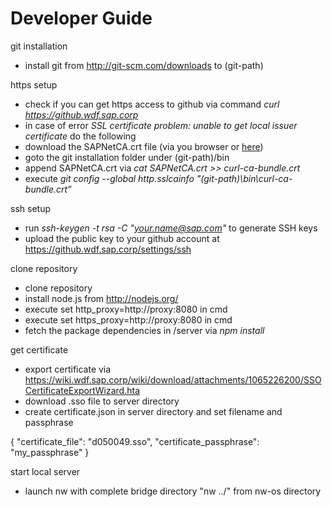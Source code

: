 Developer Guide
===============

git installation
* install git from http://git-scm.com/downloads to (git-path)

https setup
* check if you can get https access to github via command *curl https://github.wdf.sap.corp*
* in case of error *SSL certificate problem: unable to get local issuer certificate* do the following
* download the SAPNetCA.crt file (via you browser or [here](certificates/SAPNetCA.crt))
* goto the git installation folder under (git-path)/bin
* append SAPNetCA.crt via *cat SAPNetCA.crt >> curl-ca-bundle.crt*
* execute *git config --global http.sslcainfo "(git-path)\bin\curl-ca-bundle.crt”*

ssh setup
* run *ssh-keygen -t rsa -C "your.name@sap.com"* to generate SSH keys
* upload the public key to your github account at https://github.wdf.sap.corp/settings/ssh

clone repository
* clone repository
* install node.js from http://nodejs.org/
* execute set http_proxy=http://proxy:8080 in cmd
* execute set https_proxy=http://proxy:8080 in cmd
* fetch the package dependencies in /server via *npm install*

get certificate
* export certificate via https://wiki.wdf.sap.corp/wiki/download/attachments/1065226200/SSOCertificateExportWizard.hta
* download .sso file to server directory
* create certificate.json in server directory and set filename and passphrase

{
	"certificate_file": "d050049.sso",
	"certificate_passphrase": "my_passphrase"
}

start local server
* launch nw with complete bridge directory "nw ../" from nw-os directory


